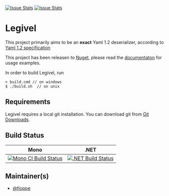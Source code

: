 [![Issue Stats](http://issuestats.com/github/fjoppe/Legivel/badge/issue)](http://issuestats.com/github/fjoppe/Legivel)
[![Issue Stats](http://issuestats.com/github/fjoppe/Legivel/badge/pr)](http://issuestats.com/github/fjoppe/Legivel)

# Legivel

This project primarily aims to be an **exact** Yaml 1.2 deserializer, according to [Yaml 1.2 specification](http://www.yaml.org/spec/1.2/spec.html)

This project has been releasen to [Nuget](https://www.nuget.org/packages/Legivel/), please read the [documentaton](https://fjoppe.github.io/Legivel/) for usage examples.

In order to build Legivel, run 

    > build.cmd // on windows    
    $ ./build.sh  // on unix
    

## Requirements

Legivel requires a local git installation. You can download git from [Git Downloads](https://git-scm.com/downloads).

## Build Status

Mono | .NET
---- | ----
[![Mono CI Build Status](https://img.shields.io/travis/fjoppe/Legivel/master.svg)](https://travis-ci.org/fjoppe/Legivel) | [![.NET Build Status](https://img.shields.io/appveyor/ci/fjoppe/Legivel/master.svg)](https://ci.appveyor.com/project/fjoppe/Legivel)

## Maintainer(s)

- [@fjoppe](https://github.com/fjoppe)

